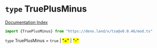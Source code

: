 # `type` TruePlusMinus

[Documentation Index](../README.md)

```ts
import {TruePlusMinus} from "https://deno.land/x/tsa@v0.0.46/mod.ts"
```

`type` TruePlusMinus = `true` | <mark>"+"</mark> | <mark>"-"</mark>
